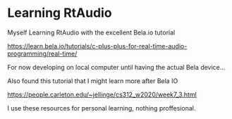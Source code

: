 # Learning RtAudio

Myself Learning RtAudio with the excellent Bela.io tutorial

https://learn.bela.io/tutorials/c-plus-plus-for-real-time-audio-programming/real-time/

For now developing on local computer until having the actual Bela device...

Also found this tutorial that I might learn more after Bela IO

https://people.carleton.edu/~jellinge/cs312_w2020/week7_3.html

I use these resources for personal learning, nothing proffesional.
